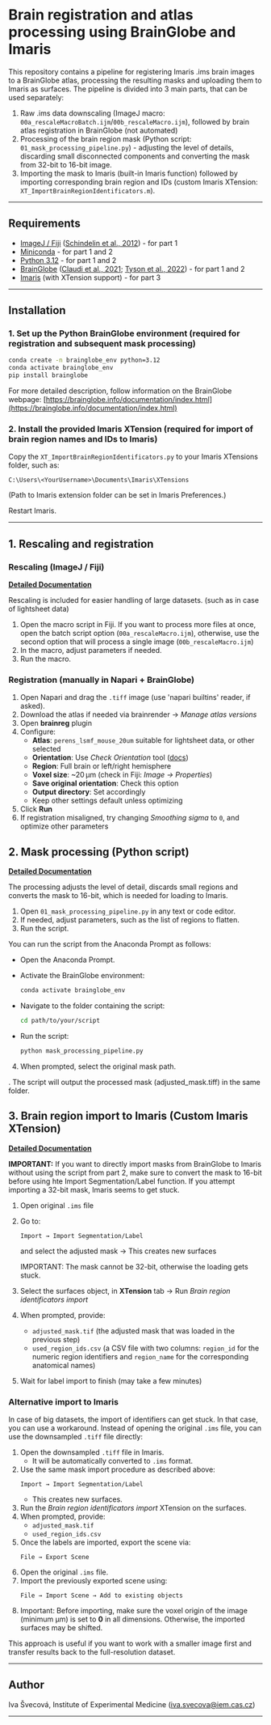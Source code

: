 # Brain registration and atlas processing using BrainGlobe and Imaris

This repository contains a pipeline for registering Imaris .ims brain images to a BrainGlobe atlas, processing the resulting masks and uploading them to Imaris as surfaces. The pipeline is divided into 3 main parts, that can be used separately:

1. Raw .ims data downscaling (ImageJ macro: `00a_rescaleMacroBatch.ijm`/`00b_rescaleMacro.ijm`), followed by brain atlas registration in BrainGlobe (not automated)
2. Processing of the brain region mask (Python script: `01_mask_processing_pipeline.py`) - adjusting the level of details, discarding small disconnected components and converting the mask from 32-bit to 16-bit image. 
3. Importing the mask to Imaris (built-in Imaris function) followed by importing corresponding brain region and IDs (custom Imaris XTension: `XT_ImportBrainRegionIdentificators.m`).

---

## &#x20;Requirements

- [ImageJ / Fiji](https://fiji.sc/) ([Schindelin et al., 2012](https://doi.org/10.1038/nmeth.2019)) - for part 1
- [Miniconda](https://docs.conda.io/en/latest/miniconda.html) - for part 1 and 2
- [Python 3.12](https://www.python.org/) - for part 1 and 2
- [BrainGlobe](https://brainglobe.info/) ([Claudi et al., 2021](https://joss.theoj.org/papers/10.21105/joss.02668); [Tyson et al., 2022](https://doi.org/10.1038/s41598-021-04676-9)) - for part 1 and 2
- [Imaris](https://imaris.oxinst.com/) (with XTension support) - for part 3

---

## Installation

### 1. Set up the Python BrainGlobe environment (required for registration and subsequent mask processing)

```bash
conda create -n brainglobe_env python=3.12
conda activate brainglobe_env
pip install brainglobe
```

For more detailed description, follow information on the BrainGlobe webpage: [https://brainglobe.info/documentation/index.html](https://brainglobe.info/documentation/index.html)

### 2. Install the provided Imaris XTension (required for import of brain region names and IDs to Imaris)

Copy the `XT_ImportBrainRegionIdentificators.py` to your Imaris XTensions folder, such as:

```
C:\Users\<YourUsername>\Documents\Imaris\XTensions
```

(Path to Imaris extension folder can be set in Imaris Preferences.)

Restart Imaris.

---

## 1. Rescaling and registration
### Rescaling (ImageJ / Fiji) 

**[Detailed Documentation](docs/00_rescaleMacro_documentation.md)**

Rescaling is included for easier handling of large datasets. (such as in case of lightsheet data)

1. Open the macro script in Fiji. If you want to process more files at once, open the batch script option (`00a_rescaleMacro.ijm`), otherwise, use the second option that will process a single image (`00b_rescaleMacro.ijm`)
2. In the macro, adjust parameters if needed.
3. Run the macro.

### Registration (manually in Napari + BrainGlobe)

1. Open Napari and drag the `.tiff` image (use 'napari builtins' reader, if asked).
2. Download the atlas if needed via brainrender → *Manage atlas versions*
3. Open **brainreg** plugin
4. Configure:
   - **Atlas**: `perens_lsmf_mouse_20um` suitable for lightsheet data, or other selected
   - **Orientation**: Use *Check Orientation* tool ([docs](https://brainglobe.info/documentation/brainreg/user-guide/checking-orientation.html))
   - **Region**: Full brain or left/right hemisphere
   - **Voxel size**: \~20 µm (check in Fiji: *Image → Properties*)
   - **Save original orientation**: Check this option
   - **Output directory**: Set accordingly
   - Keep other settings default unless optimizing
5. Click **Run**
6. If registration misaligned, try changing *Smoothing sigma* to `0`, and optimize other parameters

## 2. Mask processing (Python script)

**[Detailed Documentation](docs/01_mask_processing_pipeline_documentation.md)**

The processing adjusts the level of detail, discards small regions and converts the mask to 16-bit, which is needed for loading to Imaris. 

1. Open `01_mask_processing_pipeline.py` in any text or code editor.
2. If needed, adjust parameters, such as the list of regions to flatten.
3. Run the script. 

You can run the script from the Anaconda Prompt as follows:

- Open the Anaconda Prompt.
- Activate the BrainGlobe environment:

   ```bash
   conda activate brainglobe_env
   ```

- Navigate to the folder containing the script:

   ```bash
   cd path/to/your/script
   ```

- Run the script:

   ```bash
   python mask_processing_pipeline.py
   ```

4. When prompted, select the original mask path.

. The script will output the processed mask (adjusted\_mask.tiff) in the same folder.

## 3. Brain region import to Imaris (Custom Imaris XTension)

**[Detailed Documentation](docs/XT_ImportBrainRegionIdentificators_documentation.md)**

**IMPORTANT:** If you want to directly import masks from BrainGlobe to Imaris without using the script from part 2, make sure to convert the mask to 16-bit before using hte Import Segmentation/Label function. If you attempt importing a 32-bit mask, Imaris seems to get stuck.

1. Open original `.ims` file
2. Go to:
   ```
   Import → Import Segmentation/Label
   ```
   and select the adjusted mask → This creates new surfaces

   IMPORTANT: The mask cannot be 32-bit, otherwise the loading gets stuck.
3. Select the surfaces object, in **XTension** tab → Run *Brain region identificators import*
4. When prompted, provide:
   - `adjusted_mask.tif` (the adjusted mask that was loaded in the previous step)
   - `used_region_ids.csv` (a CSV file with two columns: `region_id` for the numeric region identifiers and `region_name` for the corresponding anatomical names)&#x20;
5. Wait for label import to finish (may take a few minutes)


### Alternative import to Imaris

In case of big datasets, the import of identifiers can get stuck. In that case, you can use a workaround. Instead of opening the original `.ims` file, you can use the downsampled `.tiff` file directly:

1. Open the downsampled `.tiff` file in Imaris.
   - It will be automatically converted to `.ims` format.
2. Use the same mask import procedure as described above:
   ```
   Import → Import Segmentation/Label
   ```
   - This creates new surfaces.
3. Run the *Brain region identificators import* XTension on the surfaces.
4. When prompted, provide:
   - `adjusted_mask.tif`
   - `used_region_ids.csv`
5. Once the labels are imported, export the scene via:
   ```
   File → Export Scene
   ```
6. Open the original `.ims` file.
7. Import the previously exported scene using:
   ```
   File → Import Scene → Add to existing objects
   ```
8. Important: Before importing, make sure the voxel origin of the image (minimum µm) is set to **0** in all dimensions. Otherwise, the imported surfaces may be shifted.

This approach is useful if you want to work with a smaller image first and transfer results back to the full-resolution dataset.

---

## Author

Iva Švecová, Institute of Experimental Medicine (iva.svecova@iem.cas.cz)

---


